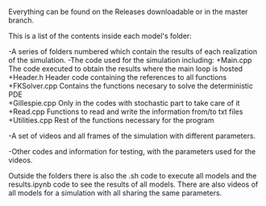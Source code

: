 Everything can be found on the Releases downloadable or in the master branch.

This is a list of the contents inside each model's folder: 

-A series of folders numbered which contain the results of each realization of the simulation.
-The code used for the simulation including:
  +Main.cpp The code executed to obtain the results where the main loop is hosted  
  +Header.h Header code containing the references to all functions  
  +FKSolver.cpp Contains the functions necesary to solve the deterministic PDE  
  +Gillespie.cpp Only in the codes with stochastic part to take care of it 
  +Read.cpp Functions to read and write the information from/to txt files 
  +Utilities.cpp Rest of the functions necessary for the program
  
-A set of videos and all frames of the simulation with different parameters.

-Other codes and information for testing, with the parameters used for the videos.


Outside the folders there is also the .sh code to execute all models and the results.ipynb code to see the results of all models.
There are also videos of all models for a simulation with all sharing the same parameters.
